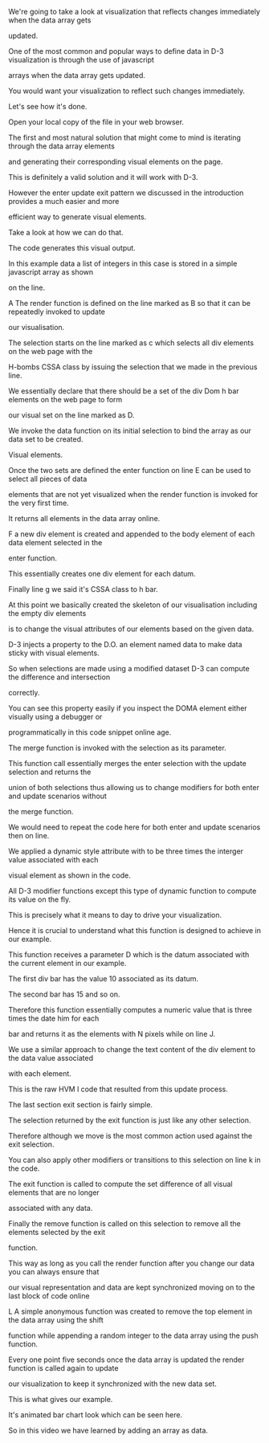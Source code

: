 We're going to take a look at visualization that reflects changes immediately when the data array gets

updated.

One of the most common and popular ways to define data in D-3 visualization is through the use of javascript

arrays when the data array gets updated.

You would want your visualization to reflect such changes immediately.

Let's see how it's done.

Open your local copy of the file in your web browser.

The first and most natural solution that might come to mind is iterating through the data array elements

and generating their corresponding visual elements on the page.

This is definitely a valid solution and it will work with D-3.

However the enter update exit pattern we discussed in the introduction provides a much easier and more

efficient way to generate visual elements.

Take a look at how we can do that.

The code generates this visual output.

In this example data a list of integers in this case is stored in a simple javascript array as shown

on the line.

A The render function is defined on the line marked as B so that it can be repeatedly invoked to update

our visualisation.

The selection starts on the line marked as c which selects all div elements on the web page with the

H-bombs CSSA class by issuing the selection that we made in the previous line.

We essentially declare that there should be a set of the div Dom h bar elements on the web page to form

our visual set on the line marked as D.

We invoke the data function on its initial selection to bind the array as our data set to be created.

Visual elements.

Once the two sets are defined the enter function on line E can be used to select all pieces of data

elements that are not yet visualized when the render function is invoked for the very first time.

It returns all elements in the data array online.

F a new div element is created and appended to the body element of each data element selected in the

enter function.

This essentially creates one div element for each datum.

Finally line g we said it's CSSA class to h bar.

At this point we basically created the skeleton of our visualisation including the empty div elements

is to change the visual attributes of our elements based on the given data.

D-3 injects a property to the D.O. an element named data to make data sticky with visual elements.

So when selections are made using a modified dataset D-3 can compute the difference and intersection

correctly.

You can see this property easily if you inspect the DOMA element either visually using a debugger or

programmatically in this code snippet online age.

The merge function is invoked with the selection as its parameter.

This function call essentially merges the enter selection with the update selection and returns the

union of both selections thus allowing us to change modifiers for both enter and update scenarios without

the merge function.

We would need to repeat the code here for both enter and update scenarios then on line.

We applied a dynamic style attribute with to be three times the interger value associated with each

visual element as shown in the code.

All D-3 modifier functions except this type of dynamic function to compute its value on the fly.

This is precisely what it means to day to drive your visualization.

Hence it is crucial to understand what this function is designed to achieve in our example.

This function receives a parameter D which is the datum associated with the current element in our example.

The first div bar has the value 10 associated as its datum.

The second bar has 15 and so on.

Therefore this function essentially computes a numeric value that is three times the date him for each

bar and returns it as the elements with N pixels while on line J.

We use a similar approach to change the text content of the div element to the data value associated

with each element.

This is the raw HVM l code that resulted from this update process.

The last section exit section is fairly simple.

The selection returned by the exit function is just like any other selection.

Therefore although we move is the most common action used against the exit selection.

You can also apply other modifiers or transitions to this selection on line k in the code.

The exit function is called to compute the set difference of all visual elements that are no longer

associated with any data.

Finally the remove function is called on this selection to remove all the elements selected by the exit

function.

This way as long as you call the render function after you change our data you can always ensure that

our visual representation and data are kept synchronized moving on to the last block of code online

L A simple anonymous function was created to remove the top element in the data array using the shift

function while appending a random integer to the data array using the push function.

Every one point five seconds once the data array is updated the render function is called again to update

our visualization to keep it synchronized with the new data set.

This is what gives our example.

It's animated bar chart look which can be seen here.

So in this video we have learned by adding an array as data.
